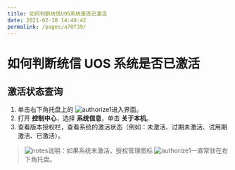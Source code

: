 ```yaml
---
title: 如何判断统信UOS系统是否已激活
date: 2021-02-18 14:40:42
permalink: /pages/a70f39/
---
```

# 如何判断统信 UOS 系统是否已激活

## 激活状态查询

1. 单击右下角托盘上的 ![authorize1](./fig/authorize1.svg)进入界面。
2. 打开 **控制中心**，选择 **系统信息**，单击 **关于本机**。
3. 查看版本授权栏，查看系统的激活状态（例如：未激活、过期未激活、试用期激活、已激活）。

> ![notes](./fig/notes.svg)说明：如果系统未激活，授权管理图标 ![authorize1](./fig/authorize1.svg)一直常驻在右下角托盘。

